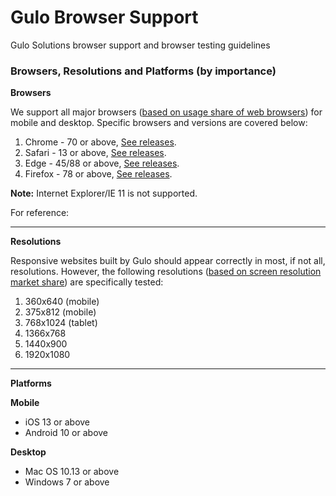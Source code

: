 # Gulo Browser Support
Gulo Solutions browser support and browser testing guidelines

### Browsers, Resolutions and Platforms (by importance)

**Browsers**

We support all major browsers ([based on usage share of web browsers](https://en.wikipedia.org/wiki/Usage_share_of_web_browsers)) for mobile and desktop. Specific browsers and versions are covered below:

1. Chrome - 70 or above, [See releases](https://en.wikipedia.org/wiki/Google_Chrome_version_history).
1. Safari - 13 or above, [See releases](https://en.wikipedia.org/wiki/Safari_version_history#Version_compatibility).
1. Edge - 45/88 or above, [See releases](https://en.wikipedia.org/wiki/Internet_Explorer_version_history#OS_compatibility).
1. Firefox - 78 or above, [See releases](https://en.wikipedia.org/wiki/Firefox_version_history#Current_and_future_releases).

**Note:** Internet Explorer/IE 11 is not supported.

For reference: 

- - - -

**Resolutions**

Responsive websites built by Gulo should appear correctly in most, if not all, resolutions. However, the following resolutions ([based on screen resolution market share](https://gs.statcounter.com/screen-resolution-stats/)) are specifically tested:

1. 360x640 (mobile)
1. 375x812 (mobile)
1. 768x1024 (tablet)
1. 1366x768
1. 1440x900
1. 1920x1080

- - - -

**Platforms**

**Mobile**
 * iOS 13 or above
 * Android 10 or above

**Desktop**
 * Mac OS 10.13 or above
 * Windows 7 or above

